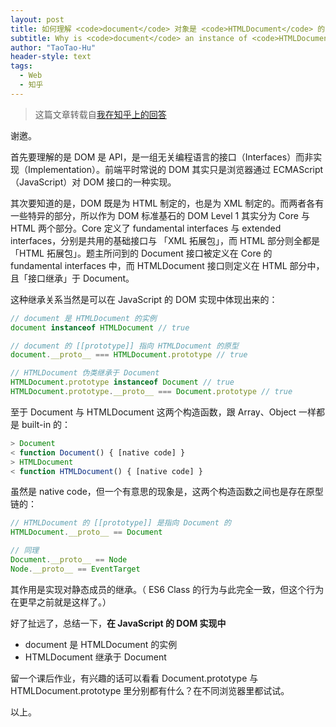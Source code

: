 ```yaml
---
layout: post
title: 如何理解 <code>document</code> 对象是 <code>HTMLDocument</code> 的实例？
subtitle: Why is <code>document</code> an instance of <code>HTMLDocument</code>?
author: "TaoTao-Hu"
header-style: text
tags:
  - Web
  - 知乎
---
```


> 这篇文章转载自[我在知乎上的回答](https://www.zhihu.com/question/57601873/answer/155685476)

谢邀。

首先要理解的是 DOM 是 API，是一组无关编程语言的接口（Interfaces）而非实现（Implementation）。前端平时常说的 DOM 其实只是浏览器通过 ECMAScript（JavaScript）对 DOM 接口的一种实现。

其次要知道的是，DOM 既是为 HTML 制定的，也是为 XML 制定的。而两者各有一些特异的部分，所以作为 DOM 标准基石的 DOM Level 1 其实分为 Core 与 HTML 两个部分。Core 定义了 fundamental interfaces 与 extended interfaces，分别是共用的基础接口与 「XML 拓展包」，而 HTML 部分则全都是「HTML 拓展包」。题主所问到的 Document 接口被定义在 Core 的 fundamental interfaces 中，而 HTMLDocument 接口则定义在 HTML 部分中，且「接口继承」于 Document。

这种继承关系当然是可以在 JavaScript 的 DOM 实现中体现出来的：

```js
// document 是 HTMLDocument 的实例
document instanceof HTMLDocument // true

// document 的 [[prototype]] 指向 HTMLDocument 的原型
document.__proto__ === HTMLDocument.prototype // true

// HTMLDocument 伪类继承于 Document
HTMLDocument.prototype instanceof Document // true
HTMLDocument.prototype.__proto__ === Document.prototype // true
```

至于 Document 与 HTMLDocument 这两个构造函数，跟 Array、Object 一样都是 built-in 的：

```js
> Document
< function Document() { [native code] }
> HTMLDocument
< function HTMLDocument() { [native code] }
```

虽然是 native code，但一个有意思的现象是，这两个构造函数之间也是存在原型链的：

```js
// HTMLDocument 的 [[prototype]] 是指向 Document 的
HTMLDocument.__proto__ == Document

// 同理
Document.__proto__ == Node
Node.__proto__ == EventTarget
```

其作用是实现对静态成员的继承。（ ES6 Class 的行为与此完全一致，但这个行为在更早之前就是这样了。）

好了扯远了，总结一下，**在 JavaScript 的 DOM 实现中**

*   document 是 HTMLDocument 的实例
*   HTMLDocument 继承于 Document

留一个课后作业，有兴趣的话可以看看 Document.prototype 与 HTMLDocument.prototype 里分别都有什么？在不同浏览器里都试试。

以上。
